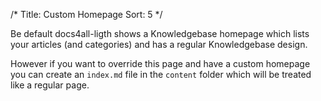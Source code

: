 /*
Title: Custom Homepage
Sort: 5
*/

Be default docs4all-ligth shows a Knowledgebase homepage which lists your articles (and categories) and has
a regular Knowledgebase design.

However if you want to override this page and have a custom homepage you can create an `index.md` file
in the `content` folder which will be treated like a regular page.
